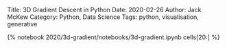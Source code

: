 Title: 3D Gradient Descent in Python
Date: 2020-02-26
Author: Jack McKew
Category: Python, Data Science
Tags: python, visualisation, generative
<!-- Slug: 3d-terrain-in-python -->


{% notebook 2020/3d-gradient/notebooks/3d-gradient.ipynb cells[20:] %}